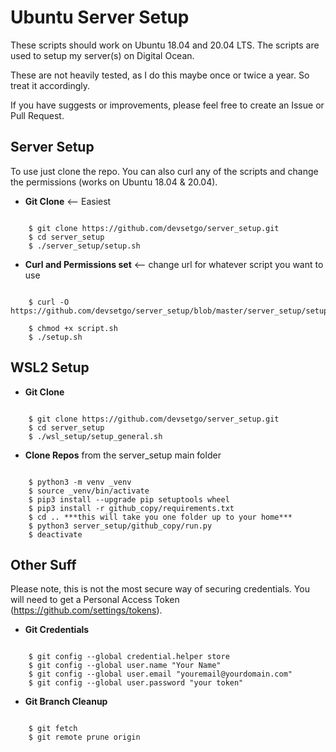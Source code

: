 # Ubuntu Server Setup
These scripts should work on Ubuntu 18.04 and 20.04 LTS. The scripts are used to setup my server(s) on Digital Ocean.

These are not heavily tested, as I do this maybe once or twice a year. So treat it accordingly.

If you have suggests or improvements, please feel free to create an Issue or Pull Request.


## Server Setup
To use just clone the repo. You can also curl any of the scripts and change the permissions (works on Ubuntu 18.04 & 20.04).

- **Git Clone** <-- Easiest
```console

    $ git clone https://github.com/devsetgo/server_setup.git
    $ cd server_setup
    $ ./server_setup/setup.sh
```
- **Curl and Permissions set** <-- change url for whatever script you want to use
```console

    $ curl -O https://github.com/devsetgo/server_setup/blob/master/server_setup/setup.sh

    $ chmod +x script.sh
    $ ./setup.sh
```

## WSL2 Setup

- **Git Clone**
```console

    $ git clone https://github.com/devsetgo/server_setup.git
    $ cd server_setup
    $ ./wsl_setup/setup_general.sh

```
- **Clone Repos** from the server_setup main folder
```console

    $ python3 -m venv _venv
    $ source _venv/bin/activate
    $ pip3 install --upgrade pip setuptools wheel
    $ pip3 install -r github_copy/requirements.txt
    $ cd .. ***this will take you one folder up to your home***
    $ python3 server_setup/github_copy/run.py
    $ deactivate
```


## Other Suff
Please note, this is not the most secure way of securing credentials. You will need to get a Personal Access Token (https://github.com/settings/tokens).

- **Git Credentials**
```console

    $ git config --global credential.helper store
    $ git config --global user.name "Your Name"
    $ git config --global user.email "youremail@yourdomain.com"
    $ git config --global user.password "your token"

```

- **Git Branch Cleanup**
```console

    $ git fetch
    $ git remote prune origin

```

